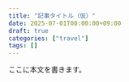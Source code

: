 ```yaml
---
title: "記事タイトル（仮）"
date: 2025-07-01T00:00:00+09:00
draft: true
categories: ["travel"]
tags: []
---
```


ここに本文を書きます。